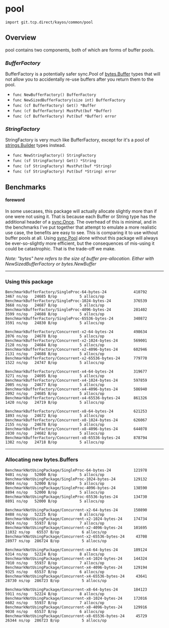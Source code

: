 # pool

`import git.tcp.direct/kayos/common/pool`

## Overview

pool contains two components, both of which are forms of buffer pools.

  ### *BufferFactory*

  BufferFactory is a potentially safer sync.Pool of [bytes.Buffer](https://pkg.go.dev/bytes#Buffer) types that will not allow you to accidentally re-use buffers after you return them to the pool.

  - `func NewBufferFactory() BufferFactory`
  - `func NewSizedBufferFactory(size int) BufferFactory`
  - `func (cf BufferFactory) Get() *Buffer`
  - `func (cf BufferFactory) MustPut(buf *Buffer)`
  - `func (cf BufferFactory) Put(buf *Buffer) error`

  ### *StringFactory*

  StringFactory is very much like BufferFactory, except for it's a pool of [strings.Builder](https://pkg.go.dev/strings#Builder) types instead.

  - `func NewStringFactory() StringFactory`
  - `func (sf StringFactory) Get() *String`
  - `func (sf StringFactory) MustPut(buf *String)`
  - `func (sf StringFactory) Put(buf *String) error`

## Benchmarks

#### foreword

In some usecases, this package will actually allocate slightly more than if one were not using it. That is because each Buffer or String type has the additional header of a [sync.Once](https://pkg.go.dev/sync#Once). The overhead of this is minimal, and in the benchmarks I've put together that attempt to emulate a more realistic use case, the benefits are easy to see. This is comparing it to use without buffer pools at all. Using [sync.Pool](https://pkg.go.dev/sync#Pool) alone without this package will always be ever-so-slightly more efficient, but the consequences of mis-using it could be catastrophic. That is the trade-off we make.

_Note: "bytes" here refers to the size of buffer pre-allocation. Either with NewSizedBufferFactory or bytes.NewBuffer_

---

### Using this package

```
BenchmarkBufferFactory/SingleProc-64-bytes-24         	 410792	     3467 ns/op	  24685 B/op	      5 allocs/op
BenchmarkBufferFactory/SingleProc-1024-bytes-24       	 376539	     3668 ns/op	  24687 B/op	      5 allocs/op
BenchmarkBufferFactory/SingleProc-4096-bytes-24       	 281402	     3599 ns/op	  24688 B/op	      5 allocs/op
BenchmarkBufferFactory/SingleProc-65536-bytes-24      	 340872	     3591 ns/op	  24830 B/op	      5 allocs/op
```

```
BenchmarkBufferFactory/Concurrent-x2-64-bytes-24      	 498634	     2076 ns/op	  24678 B/op	      5 allocs/op
BenchmarkBufferFactory/Concurrent-x2-1024-bytes-24    	 569001	     2128 ns/op	  24684 B/op	      5 allocs/op
BenchmarkBufferFactory/Concurrent-x2-4096-bytes-24    	 602946	     2131 ns/op	  24688 B/op	      5 allocs/op
BenchmarkBufferFactory/Concurrent-x2-65536-bytes-24   	 779770	     1522 ns/op	  24747 B/op	      5 allocs/op
```

```
BenchmarkBufferFactory/Concurrent-x4-64-bytes-24      	 319677	     3271 ns/op	  24695 B/op	      5 allocs/op
BenchmarkBufferFactory/Concurrent-x4-1024-bytes-24    	 597859	     2005 ns/op	  24677 B/op	      5 allocs/op
BenchmarkBufferFactory/Concurrent-x4-4096-bytes-24    	 586940	     2092 ns/op	  24685 B/op	      5 allocs/op
BenchmarkBufferFactory/Concurrent-x4-65536-bytes-24   	 861326	     1420 ns/op	  24719 B/op	      5 allocs/op
```

```
BenchmarkBufferFactory/Concurrent-x8-64-bytes-24      	 621253	     1893 ns/op	  24672 B/op	      5 allocs/op
BenchmarkBufferFactory/Concurrent-x8-1024-bytes-24    	 626067	     2155 ns/op	  24678 B/op	      5 allocs/op
BenchmarkBufferFactory/Concurrent-x8-4096-bytes-24    	 644078	     2030 ns/op	  24682 B/op	      5 allocs/op
BenchmarkBufferFactory/Concurrent-x8-65536-bytes-24   	 878794	     1382 ns/op	  24718 B/op	      5 allocs/op
```

---

### Allocating new bytes.Buffers

```
BenchmarkNotUsingPackage/SingleProc-64-bytes-24       	 121978	     9401 ns/op	  52000 B/op	      5 allocs/op
BenchmarkNotUsingPackage/SingleProc-1024-bytes-24     	 129132	     9004 ns/op	  52000 B/op	      5 allocs/op
BenchmarkNotUsingPackage/SingleProc-4096-bytes-24     	 138590	     8894 ns/op	  52000 B/op	      5 allocs/op
BenchmarkNotUsingPackage/SingleProc-65536-bytes-24    	 134730	     8891 ns/op	  52000 B/op	      5 allocs/op
```

```
BenchmarkNotUsingPackage/Concurrent-x2-64-bytes-24    	 150890	     8488 ns/op	  52225 B/op	      8 allocs/op
BenchmarkNotUsingPackage/Concurrent-x2-1024-bytes-24  	 174734	     8924 ns/op	  55937 B/op	      7 allocs/op
BenchmarkNotUsingPackage/Concurrent-x2-4096-bytes-24  	 101695	    11032 ns/op	  65537 B/op	      6 allocs/op
BenchmarkNotUsingPackage/Concurrent-x2-65536-bytes-24 	  43708	    28977 ns/op	 286724 B/op	      5 allocs/op
```

```
BenchmarkNotUsingPackage/Concurrent-x4-64-bytes-24    	 189124	     6314 ns/op	  52224 B/op	      8 allocs/op
BenchmarkNotUsingPackage/Concurrent-x4-1024-bytes-24  	 144324	     7010 ns/op	  55937 B/op	      7 allocs/op
BenchmarkNotUsingPackage/Concurrent-x4-4096-bytes-24  	 129194	     9325 ns/op	  65537 B/op	      6 allocs/op
BenchmarkNotUsingPackage/Concurrent-x4-65536-bytes-24 	  43641	    28730 ns/op	 286723 B/op	      5 allocs/op
```

```
BenchmarkNotUsingPackage/Concurrent-x8-64-bytes-24    	 184123	     5911 ns/op	  52224 B/op	      8 allocs/op
BenchmarkNotUsingPackage/Concurrent-x8-1024-bytes-24  	 172016	     6602 ns/op	  55937 B/op	      7 allocs/op
BenchmarkNotUsingPackage/Concurrent-x8-4096-bytes-24  	 129916	     9030 ns/op	  65537 B/op	      6 allocs/op
BenchmarkNotUsingPackage/Concurrent-x8-65536-bytes-24 	  45729	    26344 ns/op	 286723 B/op	      5 allocs/op
```
